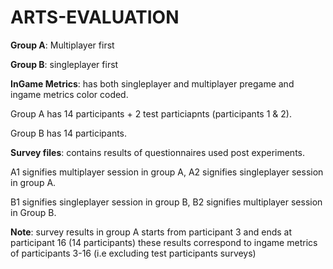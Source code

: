 # ARTS-EVALUATION
**Group A**: Multiplayer first

**Group B**: singleplayer first



**InGame Metrics**: has both singleplayer and multiplayer pregame and ingame metrics color coded. 

Group A has 14 participants + 2 test particiapnts (participants 1 & 2).

Group B has 14 participants.



**Survey files**: contains results of questionnaires used post experiments. 

A1 signifies multiplayer session in group A, A2 signifies singleplayer session in group A. 

B1 signifies singleplayer session in group B, B2 signifies multiplayer session in Group B.



**Note**: survey results in group A starts from participant 3 and ends at participant 16 (14 participants) these results correspond to ingame metrics of participants 3-16 (i.e excluding test participants surveys)
